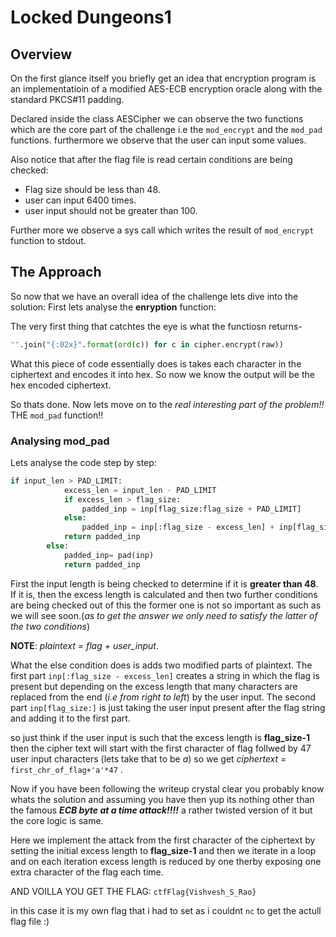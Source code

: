 # Locked Dungeons1
## Overview

On the first glance itself you briefly get an idea that encryption program is an implementatioin of a modified AES-ECB encryption oracle along with the standard PKCS#11 padding.

Declared inside the class AESCipher we can observe the two functions which are the core part of the challenge i.e the `mod_encrypt` and the `mod_pad` functions.
furthermore we observe that the user can input some values.

Also notice that after the flag file is read certain conditions are being checked:
- Flag size should be less than 48.
- user can input 6400 times.
- user input should not be greater than 100.

Further more we observe a sys call which writes the result of `mod_encrypt` function 
to stdout.

## The Approach

So now that we have an overall idea of the challenge lets dive into the solution:
First lets analyse the **enryption** function:
 
 The very first thing that catchtes the eye is what the functiosn returns-
 ```python
 "".join("{:02x}".format(ord(c)) for c in cipher.encrypt(raw))
 ```
 What this piece of code essentially does is takes each character in the ciphertext and encodes it into hex.
 So now we know the output will be the hex encoded ciphertext.
 
 So thats done. Now lets move on to the *real interesting part of the problem!!*
 THE `mod_pad` function!!
 ### Analysing mod_pad
 Lets analyse the code step by step:
 
```python
if input_len > PAD_LIMIT:
            excess_len = input_len - PAD_LIMIT
            if excess_len > flag_size:
                padded_inp = inp[flag_size:flag_size + PAD_LIMIT]
            else:                                                  
                padded_inp = inp[:flag_size - excess_len] + inp[flag_size:]
            return padded_inp
        else:
            padded_inp= pad(inp)
            return padded_inp
```

First the input length is being checked to determine if it is **greater than 48**.
If it is, then the excess length is calculated and then two further conditions are being checked out of this the former
one is not so important as such as we will see soon.(*as to get the answer we only need to satisfy the latter of the two conditions*)

**NOTE**: *plaintext = flag + user_input*.

What the else condition does is adds two modified parts of plaintext.
The first part `inp[:flag_size - excess_len]` creates a string in which the flag is present but depending on the excess length that many characters are replaced from the end (*i.e from right to left*) by the user input.
The second part `inp[flag_size:]` is just taking the user input present after the flag string and adding it to the first part.

so just think if the user input is such that the excess length is **flag_size-1** then the cipher text will start with the first character of flag follwed by 47 user input characters (lets take that to be *a*) so we get *ciphertext* = `first_chr_of_flag+'a'*47` .

Now if you have been following the writeup crystal clear you probably know whats the solution and assuming you have
then yup its nothing other than the famous ***ECB byte at a time attack!!!!*** a rather twisted version of it but the core logic is same.

Here we implement the attack from the first character of the ciphertext by setting the initial excess length to **flag_size-1** and then we iterate in a loop and on each iteration excess length is reduced by one therby exposing one extra character of the flag each time.

AND VOILLA YOU GET THE FLAG: `ctfFlag{Vishvesh_S_Rao}`

in this case it is my own flag that i had to set as i couldnt `nc` to get the actull flag file :)







